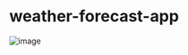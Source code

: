 # weather-forecast-app
![image](https://user-images.githubusercontent.com/93895412/218976629-e559a2fb-a943-4856-8929-657f524a1aeb.png)
